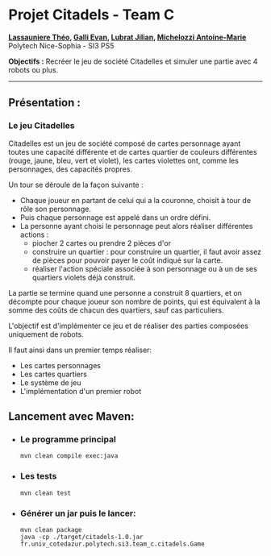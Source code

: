# Projet Citadels - Team C

**[Lassauniere Théo](https://github.com/theoLassauniere), [Galli Evan](https://github.com/06Games),
[Lubrat Jilian](https://github.com/LubratJilian), [Michelozzi Antoine-Marie](https://github.com/mantoniu)**  
Polytech Nice-Sophia - SI3 PS5

**Objectifs :** Recréer le jeu de société Citadelles et simuler une partie avec 4 robots ou plus.

------------------------

## Présentation :

### Le jeu Citadelles

Citadelles est un jeu de société composé de cartes personnage ayant toutes une capacité différente 
et de cartes quartier de couleurs différentes (rouge, jaune, bleu, vert et violet), 
les cartes violettes ont, comme les personnages, des capacités propres. 

Un tour se déroule de la façon suivante :
* Chaque joueur en partant de celui qui a la couronne, choisit à tour de rôle son personnage. 
* Puis chaque personnage est appelé dans un ordre défini. 
* La personne ayant choisi le personnage peut alors réaliser différentes actions :
  * piocher 2 cartes ou prendre 2 pièces d'or
  * construire un quartier : pour construire un quartier, il faut avoir assez de pièces pour pouvoir payer le coût indiqué sur la carte. 
  * réaliser l'action spéciale associée à son personnage ou à un de ses quartiers violets déjà construit. 

La partie se termine quand une personne a construit 8 quartiers, et on décompte pour chaque joueur son nombre de points, 
qui est équivalent à la somme des coûts de chacun des quartiers, sauf cas particuliers.

L'objectif est d'implémenter ce jeu et de réaliser des parties composées uniquement de robots.

Il faut ainsi dans un premier temps réaliser:

- Les cartes personnages 
- Les cartes quartiers 
- Le système de jeu
- L'implémentation d'un premier robot

## Lancement avec Maven:

- ### Le programme principal

  ```
  mvn clean compile exec:java
  ```

- ### Les tests 

  ```
  mvn clean test
  ```

- ###  Générer un jar puis le lancer:

  ```
  mvn clean package
  java -cp ./target/citadels-1.0.jar fr.univ_cotedazur.polytech.si3.team_c.citadels.Game
  ```





